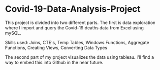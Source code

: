 # Covid-19-Data-Analysis-Project

This project is divided into two different parts. The first is data exploration where I import and query the Covid-19 deaths data from Excel using mySQL.

Skills used: Joins, CTE's, Temp Tables, Windows Functions, Aggregate Functions, Creating Views, Converting Data Types

The second part of my project visualizes the data using tableau. I'll find a way to embed this into Github in the near future.
